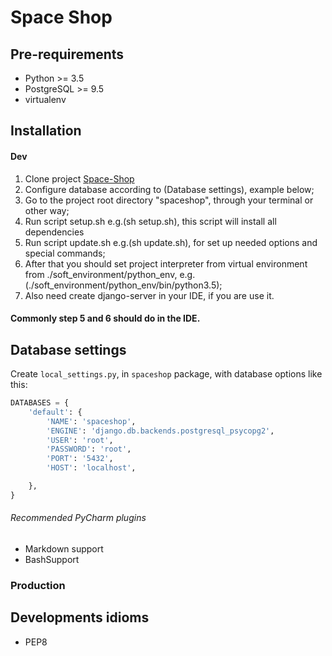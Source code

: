 # Space Shop #

## Pre-requirements ##
* Python >= 3.5
* PostgreSQL >= 9.5
* virtualenv

## Installation ##

#### Dev ####
1. Clone project [Space-Shop](https://github.com/Stanislav-Rybonka/spaceshop.git)
2. Configure  database according to (Database settings), example below; 
3. Go to the project root directory "spaceshop", through your terminal or other way;
4. Run script setup.sh e.g.(sh setup.sh), this script will install all dependencies
5. Run script update.sh e.g.(sh update.sh), for set up needed options and special commands;
6. After that you should set project interpreter from virtual environment from ./soft_environment/python_env, e.g.(./soft_environment/python_env/bin/python3.5);
7. Also need create django-server in your IDE, if you are use it.
#### Commonly step 5 and 6 should do in the IDE. ####

## Database settings ## 

Create `local_settings.py`, in `spaceshop` package, with database options like this:
```python
DATABASES = {
    'default': {
        'NAME': 'spaceshop',
        'ENGINE': 'django.db.backends.postgresql_psycopg2',
        'USER': 'root',
        'PASSWORD': 'root',
        'PORT': '5432',
        'HOST': 'localhost',

    },
}
```

###### Recommended PyCharm plugins  ######
* Markdown support
* BashSupport

### Production ###


## Developments idioms ##

* PEP8